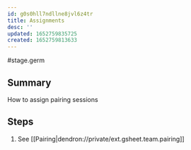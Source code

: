 ```yaml
---
id: g0s0hll7ndllne8jvl6z4tr
title: Assignments
desc: ''
updated: 1652759835725
created: 1652759813633
---
```


#stage.germ

## Summary
How to assign pairing sessions

## Steps
1. See [[Pairing|dendron://private/ext.gsheet.team.pairing]]
